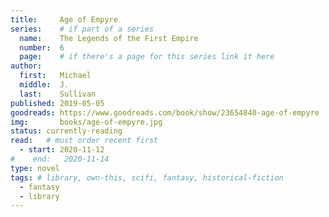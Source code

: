 ```yaml
---
title:     Age of Empyre
series:    # if part of a series
  name:    The Legends of the First Empire 
  number:  6
  page:    # if there's a page for this series link it here
author: 
  first:   Michael 
  middle:  J.
  last:    Sullivan
published: 2019-05-05 
goodreads: https://www.goodreads.com/book/show/23654840-age-of-empyre
img:       books/age-of-empyre.jpg
status: currently-reading
read:   # must order recent first
  - start: 2020-11-12 
#    end:   2020-11-14
type: novel
tags: # library, own-this, scifi, fantasy, historical-fiction
  - fantasy
  - library
---
```


